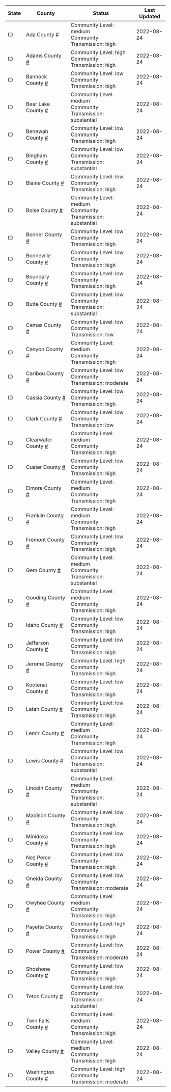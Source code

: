State | County | Status | Last Updated
--- | --- | --- | --- 
ID | Ada County <a href="#ada_county">#</a> | <a name="ada_county"></a>Community Level: medium<br/>Community Transmission: high | 2022-08-24
ID | Adams County <a href="#adams_county">#</a> | <a name="adams_county"></a>Community Level: high<br/>Community Transmission: high | 2022-08-24
ID | Bannock County <a href="#bannock_county">#</a> | <a name="bannock_county"></a>Community Level: low<br/>Community Transmission: high | 2022-08-24
ID | Bear Lake County <a href="#bear_lake_county">#</a> | <a name="bear_lake_county"></a>Community Level: medium<br/>Community Transmission: substantial | 2022-08-24
ID | Benewah County <a href="#benewah_county">#</a> | <a name="benewah_county"></a>Community Level: low<br/>Community Transmission: high | 2022-08-24
ID | Bingham County <a href="#bingham_county">#</a> | <a name="bingham_county"></a>Community Level: low<br/>Community Transmission: substantial | 2022-08-24
ID | Blaine County <a href="#blaine_county">#</a> | <a name="blaine_county"></a>Community Level: low<br/>Community Transmission: high | 2022-08-24
ID | Boise County <a href="#boise_county">#</a> | <a name="boise_county"></a>Community Level: medium<br/>Community Transmission: substantial | 2022-08-24
ID | Bonner County <a href="#bonner_county">#</a> | <a name="bonner_county"></a>Community Level: low<br/>Community Transmission: high | 2022-08-24
ID | Bonneville County <a href="#bonneville_county">#</a> | <a name="bonneville_county"></a>Community Level: low<br/>Community Transmission: high | 2022-08-24
ID | Boundary County <a href="#boundary_county">#</a> | <a name="boundary_county"></a>Community Level: low<br/>Community Transmission: high | 2022-08-24
ID | Butte County <a href="#butte_county">#</a> | <a name="butte_county"></a>Community Level: low<br/>Community Transmission: substantial | 2022-08-24
ID | Camas County <a href="#camas_county">#</a> | <a name="camas_county"></a>Community Level: low<br/>Community Transmission: low | 2022-08-24
ID | Canyon County <a href="#canyon_county">#</a> | <a name="canyon_county"></a>Community Level: medium<br/>Community Transmission: high | 2022-08-24
ID | Caribou County <a href="#caribou_county">#</a> | <a name="caribou_county"></a>Community Level: low<br/>Community Transmission: moderate | 2022-08-24
ID | Cassia County <a href="#cassia_county">#</a> | <a name="cassia_county"></a>Community Level: low<br/>Community Transmission: high | 2022-08-24
ID | Clark County <a href="#clark_county">#</a> | <a name="clark_county"></a>Community Level: low<br/>Community Transmission: low | 2022-08-24
ID | Clearwater County <a href="#clearwater_county">#</a> | <a name="clearwater_county"></a>Community Level: medium<br/>Community Transmission: high | 2022-08-24
ID | Custer County <a href="#custer_county">#</a> | <a name="custer_county"></a>Community Level: low<br/>Community Transmission: high | 2022-08-24
ID | Elmore County <a href="#elmore_county">#</a> | <a name="elmore_county"></a>Community Level: medium<br/>Community Transmission: high | 2022-08-24
ID | Franklin County <a href="#franklin_county">#</a> | <a name="franklin_county"></a>Community Level: medium<br/>Community Transmission: high | 2022-08-24
ID | Fremont County <a href="#fremont_county">#</a> | <a name="fremont_county"></a>Community Level: low<br/>Community Transmission: high | 2022-08-24
ID | Gem County <a href="#gem_county">#</a> | <a name="gem_county"></a>Community Level: medium<br/>Community Transmission: substantial | 2022-08-24
ID | Gooding County <a href="#gooding_county">#</a> | <a name="gooding_county"></a>Community Level: medium<br/>Community Transmission: high | 2022-08-24
ID | Idaho County <a href="#idaho_county">#</a> | <a name="idaho_county"></a>Community Level: low<br/>Community Transmission: high | 2022-08-24
ID | Jefferson County <a href="#jefferson_county">#</a> | <a name="jefferson_county"></a>Community Level: low<br/>Community Transmission: high | 2022-08-24
ID | Jerome County <a href="#jerome_county">#</a> | <a name="jerome_county"></a>Community Level: high<br/>Community Transmission: high | 2022-08-24
ID | Kootenai County <a href="#kootenai_county">#</a> | <a name="kootenai_county"></a>Community Level: low<br/>Community Transmission: high | 2022-08-24
ID | Latah County <a href="#latah_county">#</a> | <a name="latah_county"></a>Community Level: low<br/>Community Transmission: high | 2022-08-24
ID | Lemhi County <a href="#lemhi_county">#</a> | <a name="lemhi_county"></a>Community Level: medium<br/>Community Transmission: high | 2022-08-24
ID | Lewis County <a href="#lewis_county">#</a> | <a name="lewis_county"></a>Community Level: low<br/>Community Transmission: substantial | 2022-08-24
ID | Lincoln County <a href="#lincoln_county">#</a> | <a name="lincoln_county"></a>Community Level: medium<br/>Community Transmission: substantial | 2022-08-24
ID | Madison County <a href="#madison_county">#</a> | <a name="madison_county"></a>Community Level: low<br/>Community Transmission: high | 2022-08-24
ID | Minidoka County <a href="#minidoka_county">#</a> | <a name="minidoka_county"></a>Community Level: low<br/>Community Transmission: high | 2022-08-24
ID | Nez Perce County <a href="#nez_perce_county">#</a> | <a name="nez_perce_county"></a>Community Level: low<br/>Community Transmission: high | 2022-08-24
ID | Oneida County <a href="#oneida_county">#</a> | <a name="oneida_county"></a>Community Level: low<br/>Community Transmission: moderate | 2022-08-24
ID | Owyhee County <a href="#owyhee_county">#</a> | <a name="owyhee_county"></a>Community Level: medium<br/>Community Transmission: high | 2022-08-24
ID | Payette County <a href="#payette_county">#</a> | <a name="payette_county"></a>Community Level: high<br/>Community Transmission: high | 2022-08-24
ID | Power County <a href="#power_county">#</a> | <a name="power_county"></a>Community Level: low<br/>Community Transmission: moderate | 2022-08-24
ID | Shoshone County <a href="#shoshone_county">#</a> | <a name="shoshone_county"></a>Community Level: low<br/>Community Transmission: high | 2022-08-24
ID | Teton County <a href="#teton_county">#</a> | <a name="teton_county"></a>Community Level: low<br/>Community Transmission: substantial | 2022-08-24
ID | Twin Falls County <a href="#twin_falls_county">#</a> | <a name="twin_falls_county"></a>Community Level: medium<br/>Community Transmission: high | 2022-08-24
ID | Valley County <a href="#valley_county">#</a> | <a name="valley_county"></a>Community Level: medium<br/>Community Transmission: high | 2022-08-24
ID | Washington County <a href="#washington_county">#</a> | <a name="washington_county"></a>Community Level: high<br/>Community Transmission: moderate | 2022-08-24
